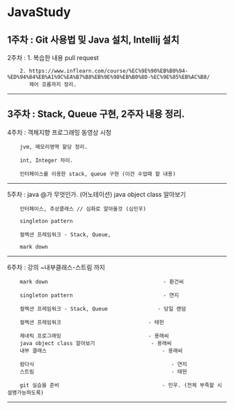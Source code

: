 # JavaStudy

1주차 : Git 사용법 밎 Java 설치, Intellij 설치
---
2주차 : 1. 복습한 내용 pull request 
        
        2. https://www.inflearn.com/course/%EC%9E%90%EB%B0%94-%ED%94%84%EB%A1%9C%EA%B7%B8%EB%9E%98%EB%B0%8D-%EC%9E%85%EB%AC%B8/
           제어 흐름까지 정리.
---
3주차 : Stack, Queue 구현, 2주자 내용 정리.
---
4주차 : 객체지향 프로그래밍 동영상 시청 

        jvm, 메모리영역 할당 정리.
        
        int, Integer 차이.
        
        인터페이스를 이용한 stack, queue 구현 (이건 수업때 할 내용)
---        
5주차 : java @가 무엇인가. (어노테이션)
        java object class 알아보기

        인터페이스, 추상클래스 // 심화로 알아올것 (심민우) 

        singleton pattern

        컬렉션 프레임워크 - Stack, Queue,

        mark down
---
6주차 : 강의 ~내부클래스-스트림 까지

        mark down                                     - 환건씨

        singleton pattern                             - 연지

        컬렉션 프레임워크 - Stack, Queue                - 당일 랜덤

        컬렉션 프레임워크                            - 태헌

        제네릭 프로그래밍                            - 용래씨
        java object class 알아보기                  - 용래씨
        내부 클래스                                     - 용래씨

        람다식                                            - 연지
        스트림                                            - 태헌

        git 실습을 준비                                 - 민우. (전체 부족할 시 설명가능하도록)
 ---
